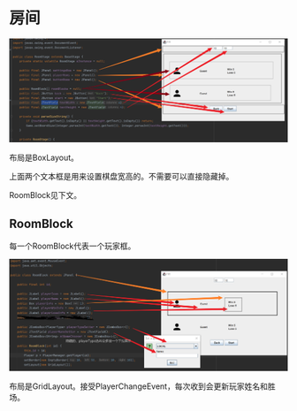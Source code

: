 # 房间

![](images/room.png)

布局是BoxLayout。

上面两个文本框是用来设置棋盘宽高的。不需要可以直接隐藏掉。

RoomBlock见下文。

## RoomBlock

每一个RoomBlock代表一个玩家框。

![](images/roomblock.png)

布局是GridLayout。接受PlayerChangeEvent，每次收到会更新玩家姓名和胜场。